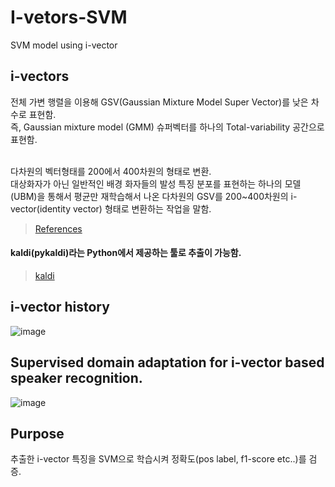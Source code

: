# I-vetors-SVM
SVM model using i-vector
## i-vectors
전체 가변 행렬을 이용해 GSV(Gaussian Mixture Model Super Vector)를 낮은 차수로 표현함. <br>
즉, Gaussian mixture model (GMM) 슈퍼벡터를 하나의 Total-variability 공간으로 표현함. <br> <br>

다차원의 벡터형태를 200에서 400차원의 형태로 변환.<br>
대상화자가 아닌 일반적인 배경 화자들의 발성 특징 분포를 표현하는 하나의 모델(UBM)을 통해서 평균만 재학습해서 나온 다차원의 GSV를 200~400차원의 i-vector(identity vector) 형태로 변환하는 작업을 말함.
><a href="https://www.slideshare.net/NaverEngineering/ss-117073508">References</a>

#### kaldi(pykaldi)라는 Python에서 제공하는 툴로 추출이 가능함.  
><a href="https://kaldi-asr.org/doc/">kaldi</a>

## i-vector history
![image](https://user-images.githubusercontent.com/57596337/150733209-4acbd21d-6679-4d00-9239-17d14335a4ce.png)
## Supervised domain adaptation for i-vector based speaker recognition.
![image](https://user-images.githubusercontent.com/57596337/150732732-47821709-af78-4942-ba50-a96e9ce1b969.png)

## Purpose
추출한 i-vector 특징을 SVM으로 학습시켜 정확도(pos label, f1-score etc..)를 검증.
